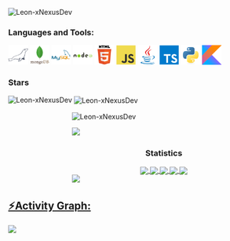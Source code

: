 <p align="left"> <img src="https://komarev.com/ghpvc/?username=Leon-xNexusDev&label=Profile%20views&color=0e75b6&style=flat" alt="Leon-xNexusDev" /> </p>

</div><h3 align="left">Languages and Tools:</h3>
<p align="left">
<img src="https://raw.githubusercontent.com/teamedwardforever/Readme-Generator/71f25dd8b98329b168142a6b782a107b75eab178/svg/Skills/Database/mariadb-icon.svg" alt="Mariadb" width="40" height="40"/>
<img src="https://raw.githubusercontent.com/teamedwardforever/Readme-Generator/71f25dd8b98329b168142a6b782a107b75eab178/svg/Skills/Database/mongodb-original-wordmark.svg" alt="Mongodb" width="40" height="40"/>
<img src="https://raw.githubusercontent.com/teamedwardforever/Readme-Generator/71f25dd8b98329b168142a6b782a107b75eab178/svg/Skills/Database/mysql-original-wordmark.svg" alt="Mysql" width="40" height="40"/>
<img src="https://raw.githubusercontent.com/teamedwardforever/Readme-Generator/71f25dd8b98329b168142a6b782a107b75eab178/svg/Skills/Backend/nodejs-original-wordmark.svg" alt="NodeJs" width="40" height="40"/>
<img src="https://raw.githubusercontent.com/teamedwardforever/Readme-Generator/71f25dd8b98329b168142a6b782a107b75eab178/svg/Skills/Frontend/html5-original-wordmark.svg" alt="HTML" width="40" height="40"/>
<img src="https://raw.githubusercontent.com/teamedwardforever/Readme-Generator/71f25dd8b98329b168142a6b782a107b75eab178/svg/Skills/Languages/javascript-original.svg" alt="Javascript" width="40" height="40"/>
<img src="https://raw.githubusercontent.com/teamedwardforever/Readme-Generator/71f25dd8b98329b168142a6b782a107b75eab178/svg/Skills/Languages/java-original.svg" alt="Java" width="40" height="40"/>
<img src="https://raw.githubusercontent.com/teamedwardforever/Readme-Generator/71f25dd8b98329b168142a6b782a107b75eab178/svg/Skills/Languages/typescript-original.svg" alt="Typescript" width="40" height="40"/>
<img src="https://raw.githubusercontent.com/teamedwardforever/Readme-Generator/71f25dd8b98329b168142a6b782a107b75eab178/svg/Skills/Languages/python-original.svg" alt="Python" width="40" height="40"/>
<img src="https://raw.githubusercontent.com/teamedwardforever/Readme-Generator/71f25dd8b98329b168142a6b782a107b75eab178/svg/Skills/Mobile/kotlinlang-icon.svg" alt="Kotlin" width="40" height="40"/>
</p>

<h3 align="left">Stars</h3>
<img align="left" height="180em" src="https://github-readme-stats.vercel.app/api/top-langs/?username=Leon-xNexusDev&layout=compact&theme=dark" alt=Leon-xNexusDev />

<p>&nbsp;<img align="center" height="180em" src="https://github-readme-stats.vercel.app/api?username=Leon-xNexusDev&show_icons=true&locale=en&theme=" alt="Leon-xNexusDev" /></p>

<p><img align="center" height="180em" src="https://github-readme-streak-stats.herokuapp.com/?user=Leon-xNexusDev&theme=dark" alt="Leon-xNexusDev" /></p>

<img src="https://user-images.githubusercontent.com/73097560/115834477-dbab4500-a447-11eb-908a-139a6edaec5c.gif"><h3 align="center">Statistics</h3>
<div align="center">
<a href="https://github.com/Leon-xNexusDev">
<img align="center" src="http://github-profile-summary-cards.vercel.app/api/cards/stats?username=Leon-xNexusDev&theme=2077" height="180em" />
<img align="center" src="http://github-profile-summary-cards.vercel.app/api/cards/most-commit-language?username=Leon-xNexusDev&theme=2077" height="180em" />
<img align="center" src="http://github-profile-summary-cards.vercel.app/api/cards/repos-per-language?username=Leon-xNexusDev&theme=2077" height="180em" />
<img align="center" src="http://github-profile-summary-cards.vercel.app/api/cards/productive-time?username=Leon-xNexusDev&theme=2077" height="180em" />
<img align="center" src="http://github-profile-summary-cards.vercel.app/api/cards/profile-details?username=Leon-xNexusDev&theme=2077" height="180em" />
</div>
<img src="https://user-images.githubusercontent.com/73097560/115834477-dbab4500-a447-11eb-908a-139a6edaec5c.gif"><h2 align="left">⚡Activity Graph:</h2>
<img align="center" src="https://github-readme-activity-graph.vercel.app/graph?username=Leon-xNexusDev&theme=github"/>
